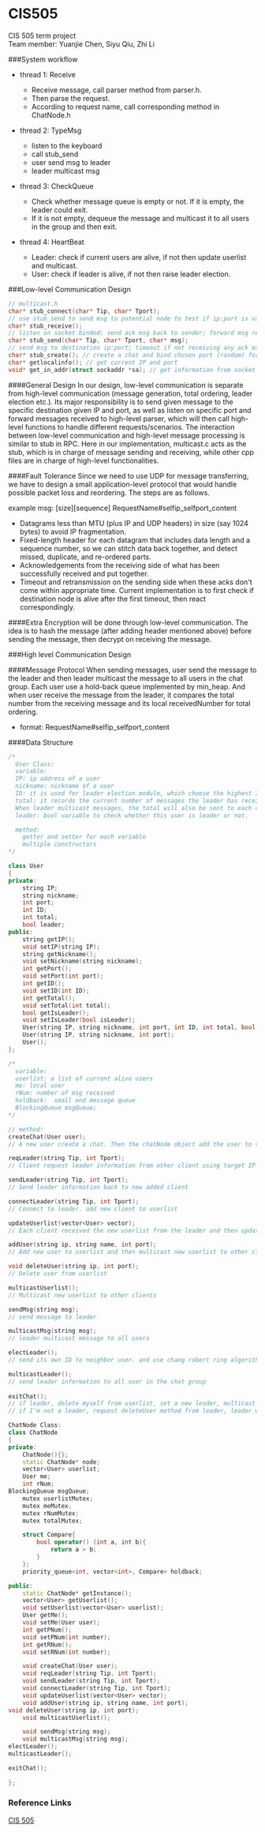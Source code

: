 # CIS505
CIS 505 term project<br/>
Team member: Yuanjie Chen, Siyu Qiu, Zhi Li

###System workflow
- thread 1: Receive
    - Receive message, call parser method from parser.h.
    - Then parse the request. 
    - According to request name, call corresponding method in ChatNode.h

- thread 2: TypeMsg
    - listen to the keyboard
    - call stub_send
    - user send msg to leader	
    - leader multicast msg

- thread 3: CheckQueue
    - Check whether message queue is empty or not. If it is empty, the leader could exit.
    - If it is not empty, dequeue the message and multicast it to all users in the group and then exit.

- thread 4: HeartBeat
    - Leader: check if current users are alive, if not then update userlist and multicast. 
    - User: check if leader is alive, if not then raise leader election.


###Low-level Communication Design
```C
// multicast.h
char* stub_connect(char* Tip, char* Tport);  
// use stub_send to send msg to potential node to test if ip:port is valid, then use stub_create to bind a port for listener
char* stub_receive();
// listen on socket binded; send ack msg back to sender; forward msg received to parser
char* stub_send(char* Tip, char* Tport, char* msg);
// send msg to destination ip:port; timeout if not receiving any ack msg back after 5s(arbitrary)
char* stub_create(); // create a chat and bind chosen port (random) for listener
char* getlocalinfo(); // get current IP and port
void* get_in_addr(struct sockaddr *sa); // get information from socket addr
```

####General Design
In our design, low-level communication is separate from high-level communication (message generation, total ordering, leader election etc.). Its major responsibility is to send given message to the specific destination given IP and port, as well as listen on specific port and forward messages received to high-level parser, which will then call high-level functions to handle different requests/scenarios. The interaction between low-level communication and high-level message processing is similar to stub in RPC. Here in our implementation, multicast.c acts as the stub, which is in charge of message sending and receiving, while other cpp files are in charge of high-level functionalities.  

####Fault Tolerance
Since we need to use UDP for message transferring, we have to design a small application-level protocol that would handle possible packet loss and reordering. The steps are as follows.


example msg: [size][sequence] RequestName#selfip_selfport_content


- Datagrams less than MTU (plus IP and UDP headers) in size (say 1024 bytes) to avoid IP fragmentation.
- Fixed-length header for each datagram that includes data length and a sequence number, so we can stitch data back together, and detect missed, duplicate, and re-ordered parts.
- Acknowledgements from the receiving side of what has been successfully received and put together.
- Timeout and retransmission on the sending side when these acks don't come within appropriate time. Current implementation is to first check if destination node is alive after the first timeout, then react correspondingly.

####Extra
Encryption will be done through low-level communication. The idea is to hash the message (after adding header mentioned above) before sending the message, then decrypt on receiving the message. 


###High level Communication Design

####Message Protocol
When sending messages, user send the message to the leader and then leader multicast the message to all users in the chat group. Each user use a hold-back queue implemented by min_heap. And when user receive the message from the leader, it compares the total number from the receiving message and its local receivedNumber for total ordering.
- format: RequestName#selfip_selfport_content

####Data Structure 
```C++
/*
  User Class: 
  variable:
  IP: ip address of a user
  nickname: nickname of a user
  ID: it is used for leader election module, which choose the highest ID as the new elected leader
  total: it records the current number of messages the leader has received. 
  When leader multicast messages, the total will also be sent to each client. It is used for total ordering.
  leader: bool variable to check whether this user is leader or not.

  method:
    getter and setter for each variable
    multiple constructors 
*/

class User
{
private:
	string IP; 
	string nickname; 
	int port;
	int ID;
	int total;
	bool leader;
public:
	string getIP();
	void setIP(string IP);
	string getNickname();
	void setNickname(string nickname);
	int getPort();
	void setPort(int port);
	int getID();
	void setID(int ID);
	int getTotal();
	void setTotal(int total);
	bool getIsLeader();
	void setIsLeader(bool isLeader);
	User(string IP, string nickname, int port, int ID, int total, bool isLeader);
	User(string IP, string nickname, int port);
	User();
};

/*
  variable:
  userlist: a list of current alive users
  me: local user
  rNum: number of msg received
  holdback:  small end message queue
  BlockingQueue msgQueue;
*/

// method:
createChat(User user);
// A new user create a chat. Then the chatNode object add the user to the userlist and set this user to be the leader.

reqLeader(string Tip, int Tport);
// Client request leader information from other client using target IP and port. 

sendLeader(string Tip, int Tport);
// Send leader information back to new added client

connectLeader(string Tip, int Tport);
// Connect to leader. add new client to userlist

updateUserlist(vector<User> vector);
// Each client received the new userlist from the leader and then update the new userlist.

addUser(string ip, string name, int port);
// Add new user to userlist and then multicast new userlist to other clients

void deleteUser(string ip, int port);
// Delete user from userlist

multicastUserlist();
// Multicast new userlist to other clients

sendMsg(string msg);
// send message to leader

multicastMsg(string msg);
// leader multicast message to all users

electLeader();
// send its own ID to neighbor user. and use chang robert ring algorithm to elect new leader

multicastLeader();
// send leader information to all user in the chat group
 
exitChat();
// if leader, delete myself from userlist, set a new leader, multicast new userlist it to all users. Then check message queue; if it is empty, exit. If it is not empty, wait until all messages has been multicasted to all users
// if I’m not a leader, request deleteUser method from leader, leader will multicast userlist. 

ChatNode Class:
class ChatNode
{
private:
	ChatNode(){};
	static ChatNode* node;
	vector<User> userlist;
	User me;
	int rNum;
BlockingQueue msgQueue;
	mutex userlistMutex;
	mutex meMutex;
	mutex rNumMutex;
	mutex totalMutex;

	struct Compare{
		bool operator() (int a, int b){
			return a > b;
		}
	};
	priority_queue<int, vector<int>, Compare> holdback;

public:
	static ChatNode* getInstance();
	vector<User> getUserlist();
	void setUserlist(vector<User> userlist);
	User getMe();
	void setMe(User user);
	int getPNum();
	void setPNum(int number);
	int getRNum();
	void setRNum(int number);

	void createChat(User user);
	void reqLeader(string Tip, int Tport);
	void sendLeader(string Tip, int Tport);
	void connectLeader(string Tip, int Tport);
	void updateUserlist(vector<User> vector);
	void addUser(string ip, string name, int port);
void deleteUser(string ip, int port);
	void multicastUserlist();

	void sendMsg(string msg);
	void multicastMsg(string msg);
electLeader();
multicastLeader();

exitChat();
	
};
```


### Reference Links
[CIS 505](http://www.cis.upenn.edu/~boonloo/cis505-sp15/)
